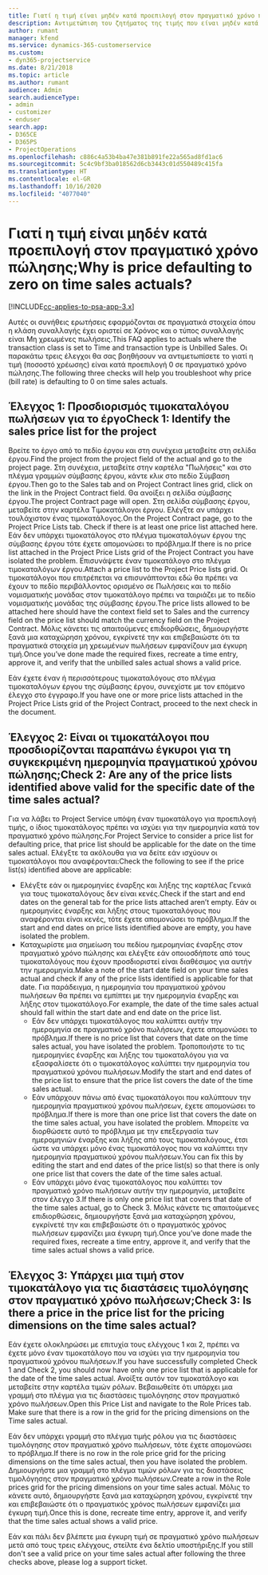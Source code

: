 ```yaml
---
title: Γιατί η τιμή είναι μηδέν κατά προεπιλογή στον πραγματικό χρόνο πώλησης;
description: Αντιμετώπιση του ζητήματος της τιμής που είναι μηδέν κατά προεπιλογή στον πραγματικό χρόνο πώλησης.
author: rumant
manager: kfend
ms.service: dynamics-365-customerservice
ms.custom:
- dyn365-projectservice
ms.date: 8/21/2018
ms.topic: article
ms.author: rumant
audience: Admin
search.audienceType:
- admin
- customizer
- enduser
search.app:
- D365CE
- D365PS
- ProjectOperations
ms.openlocfilehash: c886c4a53b4ba47e381b891fe22a565ad8fd1ac6
ms.sourcegitcommit: 5c4c9bf3ba018562d6cb3443c01d550489c415fa
ms.translationtype: HT
ms.contentlocale: el-GR
ms.lasthandoff: 10/16/2020
ms.locfileid: "4077040"
---
```

# <a name="why-is-price-defaulting-to-zero-on-time-sales-actuals"></a><span data-ttu-id="6b9ee-103">Γιατί η τιμή είναι μηδέν κατά προεπιλογή στον πραγματικό χρόνο πώλησης;</span><span class="sxs-lookup"><span data-stu-id="6b9ee-103">Why is price defaulting to zero on time sales actuals?</span></span>

[!INCLUDE[cc-applies-to-psa-app-3.x](../includes/cc-applies-to-psa-app-3x.md)]

<span data-ttu-id="6b9ee-104">Αυτές οι συνήθεις ερωτήσεις εφαρμόζονται σε πραγματικά στοιχεία όπου η κλάση συναλλαγής έχει οριστεί σε Χρόνος και ο τύπος συναλλαγής είναι Μη χρεωμένες πωλήσεις.</span><span class="sxs-lookup"><span data-stu-id="6b9ee-104">This FAQ applies to actuals where the transaction class is set to Time and transaction type is Unbilled Sales.</span></span> <span data-ttu-id="6b9ee-105">Οι παρακάτω τρεις έλεγχοι θα σας βοηθήσουν να αντιμετωπίσετε το γιατί η τιμή (ποσοστό χρέωσης) είναι κατά προεπιλογή 0 σε πραγματικό χρόνο πώλησης.</span><span class="sxs-lookup"><span data-stu-id="6b9ee-105">The following three checks will help you troubleshoot why price (bill rate) is defaulting to 0 on time sales actuals.</span></span>

## <a name="check-1-identify-the-sales-price-list-for-the-project"></a><span data-ttu-id="6b9ee-106">Έλεγχος 1: Προσδιορισμός τιμοκαταλόγου πωλήσεων για το έργο</span><span class="sxs-lookup"><span data-stu-id="6b9ee-106">Check 1: Identify the sales price list for the project</span></span>

<span data-ttu-id="6b9ee-107">Βρείτε το έργο από το πεδίο έργου και στη συνέχεια μεταβείτε στη σελίδα έργου.</span><span class="sxs-lookup"><span data-stu-id="6b9ee-107">Find the project from the project field of the actual and go to the project page.</span></span> <span data-ttu-id="6b9ee-108">Στη συνέχεια, μεταβείτε στην καρτέλα "Πωλήσεις" και στο πλέγμα γραμμών σύμβασης έργου, κάντε κλικ στο πεδίο Σύμβαση έργου.</span><span class="sxs-lookup"><span data-stu-id="6b9ee-108">Then go to the Sales tab and on Project Contract lines grid, click on the link in the Project Contract field.</span></span> <span data-ttu-id="6b9ee-109">Θα ανοίξει η σελίδα σύμβασης έργου.</span><span class="sxs-lookup"><span data-stu-id="6b9ee-109">The project Contract page will open.</span></span> <span data-ttu-id="6b9ee-110">Στη σελίδα σύμβασης έργου, μεταβείτε στην καρτέλα Τιμοκατάλογοι έργου. Ελέγξτε αν υπάρχει τουλάχιστον ένας τιμοκατάλογος.</span><span class="sxs-lookup"><span data-stu-id="6b9ee-110">On the Project Contract page, go to the Project Price Lists tab. Check if there is at least one price list attached here.</span></span> <span data-ttu-id="6b9ee-111">Εάν δεν υπάρχει τιμοκατάλογος στο πλέγμα τιμοκαταλόγων έργου της σύμβασης έργου τότε έχετε απομονώσει το πρόβλημα.</span><span class="sxs-lookup"><span data-stu-id="6b9ee-111">If there is no price list attached in the Project Price Lists grid of the Project Contract you have isolated the problem.</span></span> <span data-ttu-id="6b9ee-112">Επισυνάψετε έναν τιμοκατάλογο στο πλέγμα τιμοκαταλόγων έργου.</span><span class="sxs-lookup"><span data-stu-id="6b9ee-112">Attach a price list to the Project Price lists grid.</span></span> <span data-ttu-id="6b9ee-113">Οι τιμοκατάλογοι που επιτρέπεται να επισυνάπτονται εδώ θα πρέπει να έχουν το πεδίο περιβάλλοντος ορισμένο σε Πωλήσεις και το πεδίο νομισματικής μονάδας στον τιμοκατάλογο πρέπει να ταιριάζει με το πεδίο νομισματικής μονάδας της σύμβασης έργου.</span><span class="sxs-lookup"><span data-stu-id="6b9ee-113">The price lists allowed to be attached here should have the context field set to Sales and the currency field on the price list should match the currency field on the Project Contract.</span></span> <span data-ttu-id="6b9ee-114">Μόλις κάνετει τις απαιτούμενες επιδιορθώσεις, δημιουργήστε ξανά μια καταχώρηση χρόνου, εγκρίνετέ την και επιβεβαιώστε ότι τα πραγματικά στοιχεία μη χρεωμένων πωλήσεων εμφανίζουν μια έγκυρη τιμή.</span><span class="sxs-lookup"><span data-stu-id="6b9ee-114">Once you’ve done made the required fixes, recreate a time entry, approve it, and verify that the unbilled sales actual shows a valid price.</span></span> 

<span data-ttu-id="6b9ee-115">Εάν έχετε έναν ή περισσότερους τιμοκαταλόγους στο πλέγμα τιμοκαταλόγων έργου της σύμβασης έργου, συνεχίστε με τον επόμενο έλεγχο στο έγγραφο.</span><span class="sxs-lookup"><span data-stu-id="6b9ee-115">If you have one or more price lists attached in the Project Price Lists grid of the Project Contract, proceed to the next check in the document.</span></span>

## <a name="check-2-are-any-of-the-price-lists-identified-above-valid-for-the-specific-date-of-the-time-sales-actual"></a><span data-ttu-id="6b9ee-116">Έλεγχος 2: Είναι οι τιμοκατάλογοι που προσδιορίζονται παραπάνω έγκυροι για τη συγκεκριμένη ημερομηνία πραγματικού χρόνου πώλησης;</span><span class="sxs-lookup"><span data-stu-id="6b9ee-116">Check 2: Are any of the price lists identified above valid for the specific date of the time sales actual?</span></span>

<span data-ttu-id="6b9ee-117">Για να λάβει το Project Service υπόψη έναν τιμοκατάλογο για προεπιλογή τιμής, ο ίδιος τιμοκατάλογος πρέπει να ισχύει για την ημερομηνία κατά τον πραγματικό χρόνο πώλησης.</span><span class="sxs-lookup"><span data-stu-id="6b9ee-117">For Project Service to consider a price list for defaulting price, that price list should be applicable for the date on the time sales actual.</span></span> <span data-ttu-id="6b9ee-118">Ελέγξτε τα ακόλουθα για να δείτε εάν ισχύουν οι τιμοκατάλογοι που αναφέρονται:</span><span class="sxs-lookup"><span data-stu-id="6b9ee-118">Check the following to see if the price list(s) identified above are applicable:</span></span>
- <span data-ttu-id="6b9ee-119">Ελέγξτε εάν οι ημερομηνίες έναρξης και λήξης της καρτέλας Γενικά για τους τιμοκαταλόγους δεν είναι κενές.</span><span class="sxs-lookup"><span data-stu-id="6b9ee-119">Check if the start and end dates on the general tab for the price lists attached aren’t empty.</span></span> <span data-ttu-id="6b9ee-120">Εάν οι ημερομηνίες έναρξης και λήξης στους τιμοκαταλόγους που αναφέρονται είναι κενές, τότε έχετε απομονώσει το πρόβλημα.</span><span class="sxs-lookup"><span data-stu-id="6b9ee-120">If the start and end dates on price lists identified above are empty, you have isolated the problem.</span></span> 
- <span data-ttu-id="6b9ee-121">Καταχωρίστε μια σημείωση του πεδίου ημερομηνίας έναρξης στον πραγματικό χρόνο πώλησης και ελέγξτε εάν οποιοσδήποτε από τους τιμοκαταλόγους που έχουν προσδιοριστεί είναι διαθέσιμος για αυτήν την ημερομηνία.</span><span class="sxs-lookup"><span data-stu-id="6b9ee-121">Make a note of the start date field on your time sales actual and check if any of the price lists identified is applicable for that date.</span></span> <span data-ttu-id="6b9ee-122">Για παράδειγμα, η ημερομηνία του πραγματικού χρόνου πωλήσεων θα πρέπει να εμπίπτει με την ημερομηνία έναρξης και λήξης στον τιμοκατάλογο.</span><span class="sxs-lookup"><span data-stu-id="6b9ee-122">For example, the date of the time sales actual should fall within the start date and end date on the price list.</span></span> 
    - <span data-ttu-id="6b9ee-123">Εάν δεν υπάρχει τιμοκατάλογος που καλύπτει αυτήν την ημερομηνία σε πραγματικό χρόνο πωλήσεων, έχετε απομονώσει το πρόβλημα.</span><span class="sxs-lookup"><span data-stu-id="6b9ee-123">If there is no price list that covers that date on the time sales actual, you have isolated the problem.</span></span> <span data-ttu-id="6b9ee-124">Τροποποιήστε το τις ημερομηνίες έναρξης και λήξης του τιμοκαταλόγου για να εξασφαλίσετε ότι ο τιμοκατάλογος καλύπτει την ημερομηνία του πραγματικού χρόνου πωλήσεων.</span><span class="sxs-lookup"><span data-stu-id="6b9ee-124">Modify the start and end dates of the price list to ensure that the price list covers the date of the time sales actual.</span></span> 
    - <span data-ttu-id="6b9ee-125">Εάν υπάρχουν πάνω από ένας τιμοκατάλογοι που καλύπτουν την ημερομηνία πραγματικού χρόνου πωλήσεων, έχετε απομονώσει το πρόβλημα.</span><span class="sxs-lookup"><span data-stu-id="6b9ee-125">If there is more than one price list that covers the date on the time sales actual, you have isolated the problem.</span></span> <span data-ttu-id="6b9ee-126">Μπορείτε να διορθώσετε αυτό το πρόβλημα με την επεξεργασία των ημερομηνιών έναρξης και λήξης από τους τιμοκαταλόγους, έτσι ώστε να υπάρχει μόνο ένας τιμοκατάλογος που να καλύπτει την ημερομηνία πραγματικού χρόνου πωλήσεων.</span><span class="sxs-lookup"><span data-stu-id="6b9ee-126">You can fix this by editing the start and end dates of the price list(s) so that there is only one price list that covers the date of the time sales actual.</span></span> 
    - <span data-ttu-id="6b9ee-127">Εάν υπάρχει μόνο ένας τιμοκατάλογος που καλύπτει τον πραγματικό χρόνο πωλήσεων αυτήν την ημερομηνία, μεταβείτε στον έλεγχο 3.</span><span class="sxs-lookup"><span data-stu-id="6b9ee-127">If there is only one price list that covers that date of the time sales actual, go to Check 3.</span></span>
<span data-ttu-id="6b9ee-128">Μόλις κάνετε τις απαιτούμενες επιδιορθώσεις, δημιουργήστε ξανά μια καταχώρηση χρόνου, εγκρίνετέ την και επιβεβαιώστε ότι ο πραγματικός χρόνος πωλήσεων εμφανίζει μια έγκυρη τιμή.</span><span class="sxs-lookup"><span data-stu-id="6b9ee-128">Once you’ve done made the required fixes, recreate a time entry, approve it, and verify that the time sales actual shows a valid price.</span></span>

## <a name="check-3-is-there-a-price-in-the-price-list-for-the-pricing-dimensions-on-the-time-sales-actual"></a><span data-ttu-id="6b9ee-129">Έλεγχος 3: Υπάρχει μια τιμή στον τιμοκατάλογο για τις διαστάσεις τιμολόγησης στον πραγματικό χρόνο πωλήσεων;</span><span class="sxs-lookup"><span data-stu-id="6b9ee-129">Check 3: Is there a price in the price list for the pricing dimensions on the time sales actual?</span></span>

<span data-ttu-id="6b9ee-130">Εάν έχετε ολοκληρώσει με επιτυχία τους ελέγχους 1 και 2, πρέπει να έχετε μόνο έναν τιμοκατάλογο που να ισχύει για την ημερομηνία του πραγματικού χρόνου πωλήσεων.</span><span class="sxs-lookup"><span data-stu-id="6b9ee-130">If you have successfully completed Check 1 and Check 2, you should now have only one price list that is applicable for the date of the time sales actual.</span></span> <span data-ttu-id="6b9ee-131">Ανοίξτε αυτόν τον τιμοκατάλογο και μεταβείτε στην καρτέλα τιμών ρόλων. Βεβαιωθείτε ότι υπάρχει μια γραμμή στο πλέγμα για τις διαστάσεις τιμολόγησης στον πραγματικό χρόνο πωλήσεων.</span><span class="sxs-lookup"><span data-stu-id="6b9ee-131">Open this Price List and navigate to the Role Prices tab. Make sure that there is a row in the grid for the pricing dimensions on the Time sales actual.</span></span>

<span data-ttu-id="6b9ee-132">Εάν δεν υπάρχει γραμμή στο πλέγμα τιμής ρόλου για τις διαστάσεις τιμολόγησης στον πραγματικό χρόνο πωλήσεων, τότε έχετε απομονώσει το πρόβλημα.</span><span class="sxs-lookup"><span data-stu-id="6b9ee-132">If there is no row in the role price grid for the pricing dimensions on the time sales actual, then you have isolated the problem.</span></span> <span data-ttu-id="6b9ee-133">Δημιουργήστε μια γραμμή στο πλέγμα τιμών ρόλων για τις διαστάσεις τιμολόγησης στον πραγματικό χρόνο πωλήσεων.</span><span class="sxs-lookup"><span data-stu-id="6b9ee-133">Create a row in the Role prices grid for the pricing dimensions on your time sales actual.</span></span> <span data-ttu-id="6b9ee-134">Μόλις το κάνετε αυτό, δημιουργήστε ξανά μια καταχώρηση χρόνου, εγκρίνετέ την και επιβεβαιώστε ότι ο πραγματικός χρόνος πωλήσεων εμφανίζει μια έγκυρη τιμή.</span><span class="sxs-lookup"><span data-stu-id="6b9ee-134">Once this is done, recreate time entry, approve it, and verify that the time sales actual shows a valid price.</span></span>

<span data-ttu-id="6b9ee-135">Εάν και πάλι δεν βλέπετε μια έγκυρη τιμή σε πραγματικό χρόνο πωλήσεων μετά από τους τρεις ελέγχους, στείλτε ένα δελτίο υποστήριξης.</span><span class="sxs-lookup"><span data-stu-id="6b9ee-135">If you still don't see a valid price on your time sales actual after following the three checks above, please log a support ticket.</span></span> 

